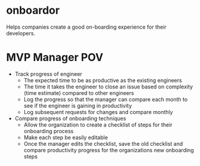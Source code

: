 # onboardor
Helps companies create a good on-boarding experience for their developers.

# MVP Manager POV
- Track progress of engineer
  - The expected time to be as productive as the existing engineers
  - The time it takes the engineer to close an issue based on complexity (time estimate) compared to other engineers
  - Log the progress so that the manager can compare each month to see if the engineer is gaining in productivity
  - Log subsequent requests for changes and compare monthly
- Compare progress of onboarding techniques
  - Allow the organization to create a checklist of steps for their onboarding process
  - Make each step be easily editable
  - Once the manager edits the checklist, save the old checklist and compare productivity progress for the organizations new onboarding steps
